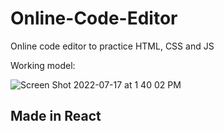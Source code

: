 # Online-Code-Editor
Online code editor to practice HTML, CSS and JS

Working model:

![Screen Shot 2022-07-17 at 1 40 02 PM](https://user-images.githubusercontent.com/105119755/179417994-711500a7-fd87-4364-9353-c7bc479ce0e8.png)

## Made in React
